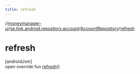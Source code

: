 ```yaml
---
title: refresh
---
```

//[moneymanager-ui](../../../index.html)/[se.tink.android.repository.account](../index.html)/[AccountRepository](index.html)/[refresh](refresh.html)



# refresh



[androidJvm]\
open override fun [refresh](refresh.html)()




